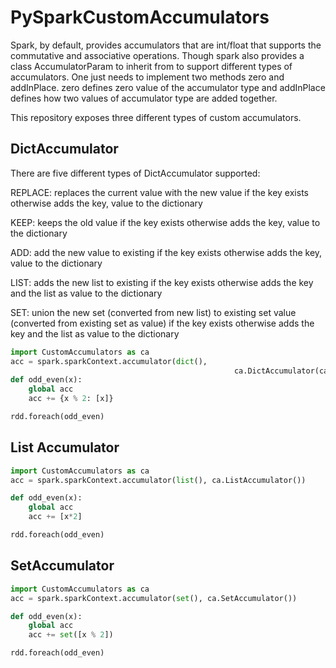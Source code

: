 # PySparkCustomAccumulators

Spark, by default, provides accumulators that are int/float that supports the commutative and associative operations. 
Though spark also provides a class AccumulatorParam to inherit from to support different types of accumulators. One just needs to implement two methods zero and addInPlace. zero defines zero value of the accumulator type and addInPlace defines how two values of accumulator type are added together.

This repository exposes three different types of custom accumulators.

## DictAccumulator
There are five different types of DictAccumulator supported:

REPLACE: replaces the current value with the new value if the key exists otherwise adds the key, value to the dictionary

KEEP: keeps the old value if the key exists otherwise adds the key, value to the dictionary

ADD: add the new value to existing if the key exists otherwise adds the key, value to the dictionary

LIST: adds the new list to existing if the key exists otherwise adds the key and the list as value to the dictionary

SET: union the new set (converted from new list) to existing set value (converted from existing set as value) if the key exists otherwise adds the key and the list as value to the dictionary

```python
import CustomAccumulators as ca
acc = spark.sparkContext.accumulator(dict(),
                                                  ca.DictAccumulator(ca.DictAccumulatorMethod.LIST))
def odd_even(x):
    global acc
    acc += {x % 2: [x]}

rdd.foreach(odd_even)
```

## List Accumulator

```python
import CustomAccumulators as ca
acc = spark.sparkContext.accumulator(list(), ca.ListAccumulator())

def odd_even(x):
    global acc
    acc += [x*2]

rdd.foreach(odd_even)
```

## SetAccumulator
```python
import CustomAccumulators as ca
acc = spark.sparkContext.accumulator(set(), ca.SetAccumulator())

def odd_even(x):
    global acc
    acc += set([x % 2])

rdd.foreach(odd_even)
```
